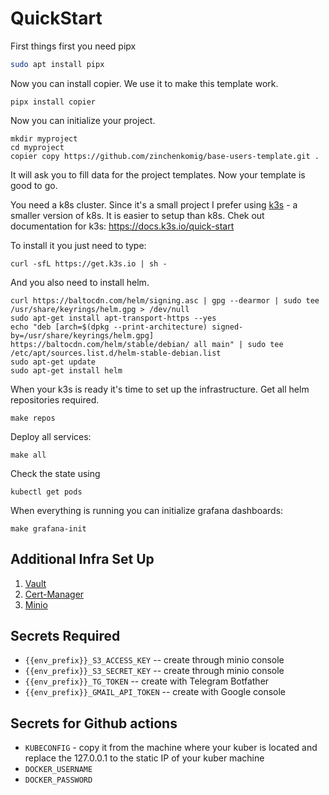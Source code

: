 # QuickStart
First things first you need pipx
```bash
sudo apt install pipx
```
Now you can install copier. We use it to make this template work.
```
pipx install copier
```
Now you can initialize your project.
```
mkdir myproject
cd myproject
copier copy https://github.com/zinchenkomig/base-users-template.git .
```
It will ask you to fill data for the project templates.
Now your template is good to go.

You need a k8s cluster. Since it's a small project I prefer using [k3s](https://k3s.io/) - a smaller version of k8s. It is easier to setup than k8s.
Chek out documentation for k3s: https://docs.k3s.io/quick-start

To install it you just need to type:
```
curl -sfL https://get.k3s.io | sh -
```
And you also need to install helm.
```
curl https://baltocdn.com/helm/signing.asc | gpg --dearmor | sudo tee /usr/share/keyrings/helm.gpg > /dev/null
sudo apt-get install apt-transport-https --yes
echo "deb [arch=$(dpkg --print-architecture) signed-by=/usr/share/keyrings/helm.gpg] https://baltocdn.com/helm/stable/debian/ all main" | sudo tee /etc/apt/sources.list.d/helm-stable-debian.list
sudo apt-get update
sudo apt-get install helm
```
When your k3s is ready it's time to set up the infrastructure.
Get all helm repositories required.
```
make repos
```
Deploy all services:
```
make all
```
Check the state using
```
kubectl get pods
```
When everything is running you can initialize grafana dashboards:
```
make grafana-init
```
## Additional Infra Set Up
1. [Vault](k8s/subcharts/vault/README.md)
2. [Cert-Manager](k8s/subcharts/certs/README.md)
3. [Minio](k8s/subcharts/minio-readme.md)

## Secrets Required
- `{{env_prefix}}_S3_ACCESS_KEY` -- create through minio console 
- `{{env_prefix}}_S3_SECRET_KEY` -- create through minio console
- `{{env_prefix}}_TG_TOKEN` -- create with Telegram Botfather
- `{{env_prefix}}_GMAIL_API_TOKEN` -- create with Google console

## Secrets for Github actions
- `KUBECONFIG` - copy it from the machine where your kuber is located and replace the 127.0.0.1 to the static IP of your kuber machine
- `DOCKER_USERNAME`
- `DOCKER_PASSWORD`
